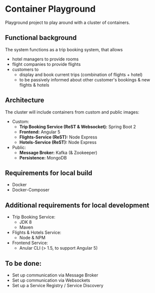 # Container Playground

Playground project to play around with a cluster of containers.
    
## Functional background
The system functions as a trip booking system, that allows
* hotel managers to provide rooms
* flight companies to provide flights
* customers to
    * display and book current trips (combination of flights + hotel)
    * to be passively informed about other customer's bookings & new flights & hotels

## Architecture
The cluster will include containers from custom and public images:
* Custom:
    * **Trip Booking Service (ReST & Websocket):** Spring Boot 2
    * **Frontend:** Angular 5
    * **Flights-Service (ReST):** Node Express
    * **Hotels-Service (ReST):** Node Express
* Public:
    * **Message Broker:** Kafka (& Zookeeper)
    * **Persistence:** MongoDB

## Requirements for local build
* Docker
* Docker-Composer

## Additional requirements for local development
* Trip Booking Service:
    * JDK 8
    * Maven
* Flights & Hotels Service:
    * Node & NPM
* Frontend Service:
    * Anular CLI (> 1.5, to support Angular 5)

## To be done:
* Set up communication via Message Broker
* Set up communication via Websockets
* Set up a Service Registry / Service Discovery